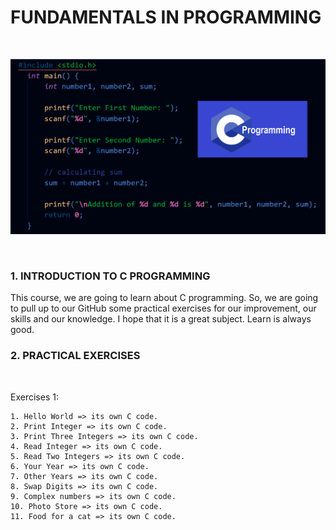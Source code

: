 # FUNDAMENTALS IN PROGRAMMING

<br>

![](CProg.png)

<br>

### 1. INTRODUCTION TO C PROGRAMMING

This course, we are going to learn about C programming. So, we are going to pull up to our GitHub some practical exercises for our improvement, our skills and our knowledge. I hope that it is a great subject. Learn is always good.

### 2. PRACTICAL EXERCISES

<br>

Exercises 1:
    
    1. Hello World => its own C code.
    2. Print Integer => its own C code.
    3. Print Three Integers => its own C code.
    4. Read Integer => its own C code.
    5. Read Two Integers => its own C code.
    6. Your Year => its own C code.
    7. Other Years => its own C code.
    8. Swap Digits => its own C code.
    9. Complex numbers => its own C code.
    10. Photo Store => its own C code.
    11. Food for a cat => its own C code.